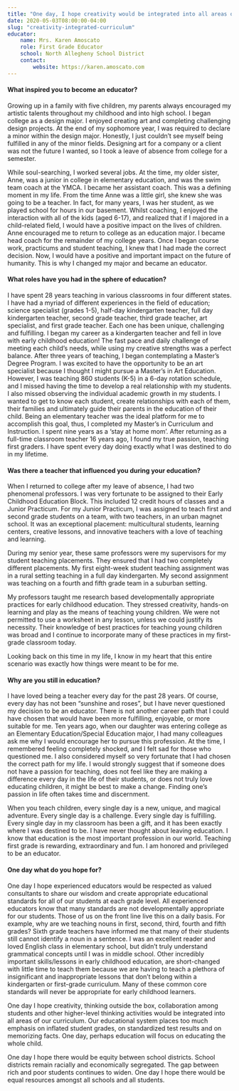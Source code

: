 ```yaml
---
title: "One day, I hope creativity would be integrated into all areas of our curriculum"
date: 2020-05-03T08:00:00-04:00
slug: "creativity-integrated-curriculum"
educator:
    name: Mrs. Karen Amoscato
    role: First Grade Educator
    school: North Allegheny School District
    contact:
        website: https://karen.amoscato.com
---
```


#### What inspired you to become an educator?

Growing up in a family with five children, my parents always encouraged my artistic talents throughout my childhood and into high school. I began college as a design major. I enjoyed creating art and completing challenging design projects. At the end of my sophomore year, I was required to declare a minor within the design major. Honestly, I just couldn’t see myself being fulfilled in any of the minor fields.  Designing art for a company or a client was not the future I wanted, so I took a leave of absence from college for a semester.

While soul-searching, I worked several jobs. At the time, my older sister, Anne, was a junior in college in elementary education, and was the swim team coach at the YMCA. I became her assistant coach. This was a defining moment in my life. From the time Anne was a little girl, she knew she was going to be a teacher. In fact, for many years, I was her student, as we played school for hours in our basement. Whilst coaching, I enjoyed the interaction with all of the kids (aged 6-17), and realized that if I majored in a child-related field, I would have a positive impact on the lives of children. Anne encouraged me to return to college as an education major. I became head coach for the remainder of my college years. Once I began course work, practicums and student teaching, I knew that I had made the correct decision. Now, I would have a positive and important impact on the future of humanity. This is why I changed my major and became an educator.

#### What roles have you had in the sphere of education?

I have spent 28 years teaching in various classrooms in four different states. I have had a myriad of different experiences in the field of education; science specialist (grades 1-5), half-day kindergarten teacher, full day kindergarten teacher, second grade teacher, third grade teacher, art specialist, and first grade teacher. Each one has been unique, challenging and fulfilling. I began my career as a kindergarten teacher and fell in love with early childhood education! The fast pace and daily challenge of meeting each child’s needs, while using my creative strengths was a perfect balance. After three years of teaching, I began contemplating a Master’s Degree Program. I was excited to have the opportunity to be an art specialist because I thought I might pursue a Master’s in Art Education. However, I was teaching 860 students (K-5) in a 6-day rotation schedule, and I missed having the time to develop a real relationship with my students. I also missed observing the individual academic growth in my students. I wanted to get to know each student, create relationships with each of them, their families and ultimately guide their parents in the education of their child. Being an elementary teacher was the ideal platform for me to accomplish this goal, thus, I completed my Master’s in Curriculum and Instruction. I spent nine years as a ‘stay at home mom’.  After returning as a full-time classroom teacher 16 years ago, I found my true passion, teaching first graders. I have spent every day doing exactly what I was destined to do in my lifetime.

#### Was there a teacher that influenced you during your education?

When I returned to college after my leave of absence, I had two phenomenal professors. I was very fortunate to be assigned to their Early Childhood Education Block. This included 12 credit hours of classes and a Junior Practicum. For my Junior Practicum, I was assigned to teach first and second grade students on a team, with two teachers, in an urban magnet school. It was an exceptional placement: multicultural students, learning centers, creative lessons, and innovative teachers with a love of teaching and learning.

During my senior year, these same professors were my supervisors for my student teaching placements. They ensured that I had two completely different placements. My first eight-week student teaching assignment was in a rural setting teaching in a full day kindergarten. My second assignment was teaching on a fourth and fifth grade team in a suburban setting.

My professors taught me research based developmentally appropriate practices for early childhood education. They stressed creativity, hands-on learning and play as the means of teaching young children. We were not permitted to use a worksheet in any lesson, unless we could justify its necessity. Their knowledge of best practices for teaching young children was broad and I continue to incorporate many of these practices in my first-grade classroom today.

Looking back on this time in my life, I know in my heart that this entire scenario was exactly how things were meant to be for me.

#### Why are you still in education?

I have loved being a teacher every day for the past 28 years. Of course, every day has not been “sunshine and roses”, but I have never questioned my decision to be an educator. There is not another career path that I could have chosen that would have been more fulfilling, enjoyable, or more suitable for me.  Ten years ago, when our daughter was entering college as an Elementary Education/Special Education major, I had many colleagues ask me why I would encourage her to pursue this profession. At the time, I remembered feeling completely shocked, and I felt sad for those who questioned me. I also considered myself so very fortunate that I had chosen the correct path for my life. I would strongly suggest that if someone does not have a passion for teaching, does not feel like they are making a difference every day in the life of their students, or does not truly love educating children, it might be best to make a change. Finding one’s passion in life often takes time and discernment.

When you teach children, every single day is a new, unique, and magical adventure. Every single day is a challenge. Every single day is fulfilling. Every single day in my classroom has been a gift, and it has been exactly where I was destined to be. I have never thought about leaving education. I know that education is the most important profession in our world. Teaching first grade is rewarding, extraordinary and fun. I am honored and privileged to be an educator.

#### One day what do you hope for?

One day I hope experienced educators would be respected as valued consultants to share our wisdom and create appropriate educational standards for all of our students at each grade level.  All experienced educators know that many standards are not developmentally appropriate for our students. Those of us on the front line live this on a daily basis. For example, why are we teaching nouns in first, second, third, fourth and fifth grades? Sixth grade teachers have informed me that many of their students still cannot identify a noun in a sentence. I was an excellent reader and loved English class in elementary school, but didn’t truly understand grammatical concepts until I was in middle school. Other incredibly important skills/lessons in early childhood education, are short-changed with little time to teach them because we are having to teach a plethora of insignificant and inappropriate lessons that don’t belong within a kindergarten or first-grade curriculum. Many of these common core standards will never be appropriate for early childhood learners.

One day I hope creativity, thinking outside the box, collaboration among students and other higher-level thinking activities would be integrated into all areas of our curriculum. Our educational system places too much emphasis on inflated student grades, on standardized test results and on memorizing facts. One day, perhaps education will focus on educating the whole child.

One day I hope there would be equity between school districts. School districts remain racially and economically segregated. The gap between rich and poor students continues to widen. One day I hope there would be equal resources amongst all schools and all students.
